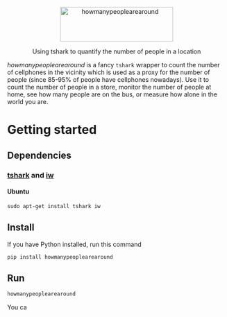
<p align="center">
<img
    src="logo.png"
    width="260" height="80" border="0" alt="howmanypeoplearearound">
<br>
<!--<img src="https://img.shields.io/badge/python-3.3%2B-brightgreen.svg?style=flat-square" alt="Python version">-->
</p>

<p align="center">Using tshark to quantify the number of people in a location</a></p>

*howmanypeoplearearound* is a fancy `tshark` wrapper to count the number of cellphones in the vicinity
which is used as a proxy for the number of people (since 85-95% of people have cellphones nowadays). Use it to count the number of people in a store, monitor the number of people at home, see how many people are on the bus, or measure how alone in the world you are.

Getting started
===============

## Dependencies

### [tshark](https://www.wireshark.org/docs/man-pages/tshark.html) and [iw](https://wireless.wiki.kernel.org/en/users/documentation/iw)

#### Ubuntu
```
sudo apt-get install tshark iw
```

## Install

If you have Python installed, run this command

```
pip install howmanypeoplearearound
```

## Run

```bash
howmanypeoplearearound
```

You ca
